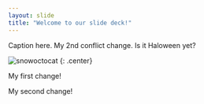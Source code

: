 ```yaml
---
layout: slide
title: "Welcome to our slide deck!"
---
```


Caption here. My 2nd conflict change. Is it Haloween yet?


![snowoctocat](https://octodex.github.com/images/snowoctocat.png)
{: .center}

My first change!

My second change!
